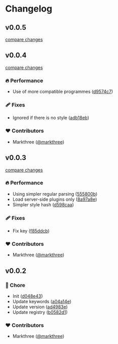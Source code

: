 # Changelog


## v0.0.5

[compare changes](https://github.com/markthree/nuxt-style-extractor/compare/v0.0.4...v0.0.5)

## v0.0.4

[compare changes](https://github.com/markthree/nuxt-style-extractor/compare/v0.0.3...v0.0.4)

### 🔥 Performance

- Use of more compatible programmes ([d9574c7](https://github.com/markthree/nuxt-style-extractor/commit/d9574c7))

### 🩹 Fixes

- Ignored if there is no style ([adb18eb](https://github.com/markthree/nuxt-style-extractor/commit/adb18eb))

### ❤️ Contributors

- Markthree ([@markthree](http://github.com/markthree))

## v0.0.3

[compare changes](https://github.com/markthree/nuxt-style-extractor/compare/v0.0.2...v0.0.3)

### 🔥 Performance

- Using simpler regular parsing ([555800b](https://github.com/markthree/nuxt-style-extractor/commit/555800b))
- Load server-side plugins only ([8a97a8e](https://github.com/markthree/nuxt-style-extractor/commit/8a97a8e))
- Simpler style hash ([d598caa](https://github.com/markthree/nuxt-style-extractor/commit/d598caa))

### 🩹 Fixes

- Fix key ([f85ddcb](https://github.com/markthree/nuxt-style-extractor/commit/f85ddcb))

### ❤️ Contributors

- Markthree ([@markthree](http://github.com/markthree))

## v0.0.2


### 🏡 Chore

- Init ([d048e43](https://github.com/markthree/nuxt-style-extractor/commit/d048e43))
- Update keywords ([a04a14e](https://github.com/markthree/nuxt-style-extractor/commit/a04a14e))
- Update version ([ad4983e](https://github.com/markthree/nuxt-style-extractor/commit/ad4983e))
- Update registry ([b0582d1](https://github.com/markthree/nuxt-style-extractor/commit/b0582d1))

### ❤️ Contributors

- Markthree ([@markthree](http://github.com/markthree))

